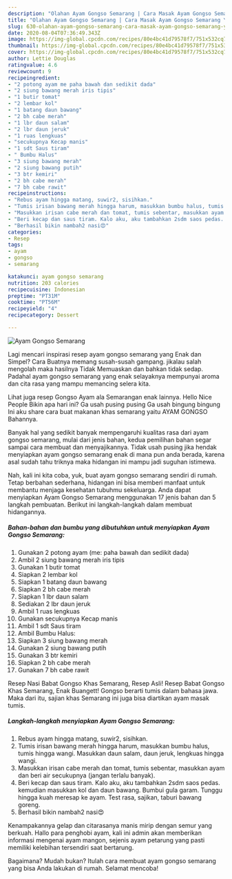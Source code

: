 ```yaml
---
description: "Olahan Ayam Gongso Semarang | Cara Masak Ayam Gongso Semarang Yang Menggugah Selera"
title: "Olahan Ayam Gongso Semarang | Cara Masak Ayam Gongso Semarang Yang Menggugah Selera"
slug: 630-olahan-ayam-gongso-semarang-cara-masak-ayam-gongso-semarang-yang-menggugah-selera
date: 2020-08-04T07:36:49.343Z
image: https://img-global.cpcdn.com/recipes/80e4bc41d79578f7/751x532cq70/ayam-gongso-semarang-foto-resep-utama.jpg
thumbnail: https://img-global.cpcdn.com/recipes/80e4bc41d79578f7/751x532cq70/ayam-gongso-semarang-foto-resep-utama.jpg
cover: https://img-global.cpcdn.com/recipes/80e4bc41d79578f7/751x532cq70/ayam-gongso-semarang-foto-resep-utama.jpg
author: Lettie Douglas
ratingvalue: 4.6
reviewcount: 9
recipeingredient:
- "2 potong ayam me paha bawah dan sedikit dada"
- "2 siung bawang merah iris tipis"
- "1 butir tomat"
- "2 lembar kol"
- "1 batang daun bawang"
- "2 bh cabe merah"
- "1 lbr daun salam"
- "2 lbr daun jeruk"
- "1 ruas lengkuas"
- "secukupnya Kecap manis"
- "1 sdt Saus tiram"
- " Bumbu Halus"
- "3 siung bawang merah"
- "2 siung bawang putih"
- "3 btr kemiri"
- "2 bh cabe merah"
- "7 bh cabe rawit"
recipeinstructions:
- "Rebus ayam hingga matang, suwir2, sisihkan."
- "Tumis irisan bawang merah hingga harum, masukkan bumbu halus, tumis hingga wangi. Masukkan daun salam, daun jeruk, lengkuas hingga wangi."
- "Masukkan irisan cabe merah dan tomat, tumis sebentar, masukkan ayam dan beri air secukupnya (jangan terlalu banyak)."
- "Beri kecap dan saus tiram. Kalo aku, aku tambahkan 2sdm saos pedas. kemudian masukkan kol dan daun bawang. Bumbui gula garam. Tunggu hingga kuah meresap ke ayam. Test rasa, sajikan, taburi bawang goreng."
- "Berhasil bikin nambah2 nasi😍"
categories:
- Resep
tags:
- ayam
- gongso
- semarang

katakunci: ayam gongso semarang 
nutrition: 203 calories
recipecuisine: Indonesian
preptime: "PT31M"
cooktime: "PT56M"
recipeyield: "4"
recipecategory: Dessert

---
```



![Ayam Gongso Semarang](https://img-global.cpcdn.com/recipes/80e4bc41d79578f7/751x532cq70/ayam-gongso-semarang-foto-resep-utama.jpg)

Lagi mencari inspirasi resep ayam gongso semarang yang Enak dan Simpel? Cara Buatnya memang susah-susah gampang. jikalau salah mengolah maka hasilnya Tidak Memuaskan dan bahkan tidak sedap. Padahal ayam gongso semarang yang enak selayaknya mempunyai aroma dan cita rasa yang mampu memancing selera kita.

Lihat juga resep Gongso Ayam ala Semarangan enak lainnya. Hello Nice People Bikin apa hari ini? Ga usah pusing pusing Ga usah bingung bingung Ini aku share cara buat makanan khas semarang yaitu AYAM GONGSO Bahannya.

Banyak hal yang sedikit banyak mempengaruhi kualitas rasa dari ayam gongso semarang, mulai dari jenis bahan, kedua pemilihan bahan segar sampai cara membuat dan menyajikannya. Tidak usah pusing jika hendak menyiapkan ayam gongso semarang enak di mana pun anda berada, karena asal sudah tahu triknya maka hidangan ini mampu jadi suguhan istimewa.


Nah, kali ini kita coba, yuk, buat ayam gongso semarang sendiri di rumah. Tetap berbahan sederhana, hidangan ini bisa memberi manfaat untuk membantu menjaga kesehatan tubuhmu sekeluarga. Anda dapat menyiapkan Ayam Gongso Semarang menggunakan 17 jenis bahan dan 5 langkah pembuatan. Berikut ini langkah-langkah dalam membuat hidangannya.

<!--inarticleads1-->

##### Bahan-bahan dan bumbu yang dibutuhkan untuk menyiapkan Ayam Gongso Semarang:

1. Gunakan 2 potong ayam (me: paha bawah dan sedikit dada)
1. Ambil 2 siung bawang merah iris tipis
1. Gunakan 1 butir tomat
1. Siapkan 2 lembar kol
1. Siapkan 1 batang daun bawang
1. Siapkan 2 bh cabe merah
1. Siapkan 1 lbr daun salam
1. Sediakan 2 lbr daun jeruk
1. Ambil 1 ruas lengkuas
1. Gunakan secukupnya Kecap manis
1. Ambil 1 sdt Saus tiram
1. Ambil  Bumbu Halus:
1. Siapkan 3 siung bawang merah
1. Gunakan 2 siung bawang putih
1. Gunakan 3 btr kemiri
1. Siapkan 2 bh cabe merah
1. Gunakan 7 bh cabe rawit


Resep Nasi Babat Gongso Khas Semarang, Resep Asli! Resep Babat Gongso Khas Semarang, Enak Buangett! Gongso berarti tumis dalam bahasa jawa. Maka dari itu, sajian khas Semarang ini juga bisa diartikan ayam masak tumis. 

<!--inarticleads2-->

##### Langkah-langkah menyiapkan Ayam Gongso Semarang:

1. Rebus ayam hingga matang, suwir2, sisihkan.
1. Tumis irisan bawang merah hingga harum, masukkan bumbu halus, tumis hingga wangi. Masukkan daun salam, daun jeruk, lengkuas hingga wangi.
1. Masukkan irisan cabe merah dan tomat, tumis sebentar, masukkan ayam dan beri air secukupnya (jangan terlalu banyak).
1. Beri kecap dan saus tiram. Kalo aku, aku tambahkan 2sdm saos pedas. kemudian masukkan kol dan daun bawang. Bumbui gula garam. Tunggu hingga kuah meresap ke ayam. Test rasa, sajikan, taburi bawang goreng.
1. Berhasil bikin nambah2 nasi😍


Kenampakannya gelap dan citarasanya manis mirip dengan semur yang berkuah. Hallo para penghobi ayam, kali ini admin akan memberikan informasi mengenai ayam mangon, sejenis ayam petarung yang pasti memiliki kelebihan tersendiri saat bertarung. 

Bagaimana? Mudah bukan? Itulah cara membuat ayam gongso semarang yang bisa Anda lakukan di rumah. Selamat mencoba!
